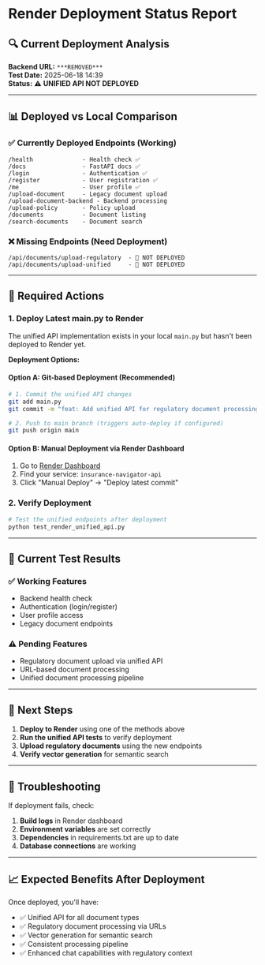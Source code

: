 # Render Deployment Status Report

## 🔍 Current Deployment Analysis

**Backend URL:** `***REMOVED***`  
**Test Date:** 2025-06-18 14:39  
**Status:** ⚠️ **UNIFIED API NOT DEPLOYED**

---

## 📊 Deployed vs Local Comparison

### ✅ Currently Deployed Endpoints (Working)
```
/health              - Health check ✅
/docs                - FastAPI docs ✅
/login               - Authentication ✅
/register            - User registration ✅
/me                  - User profile ✅
/upload-document     - Legacy document upload
/upload-document-backend - Backend processing
/upload-policy       - Policy upload
/documents           - Document listing
/search-documents    - Document search
```

### ❌ Missing Endpoints (Need Deployment)
```
/api/documents/upload-regulatory  - 🔴 NOT DEPLOYED
/api/documents/upload-unified     - 🔴 NOT DEPLOYED
```

---

## 🚨 Required Actions

### 1. Deploy Latest main.py to Render

The unified API implementation exists in your local `main.py` but hasn't been deployed to Render yet.

**Deployment Options:**

#### Option A: Git-based Deployment (Recommended)
```bash
# 1. Commit the unified API changes
git add main.py
git commit -m "feat: Add unified API for regulatory document processing"

# 2. Push to main branch (triggers auto-deploy if configured)
git push origin main
```

#### Option B: Manual Deployment via Render Dashboard
1. Go to [Render Dashboard](https://dashboard.render.com)
2. Find your service: `insurance-navigator-api`
3. Click "Manual Deploy" → "Deploy latest commit"

### 2. Verify Deployment
```bash
# Test the unified endpoints after deployment
python test_render_unified_api.py
```

---

## 🧪 Current Test Results

### ✅ Working Features
- Backend health check
- Authentication (login/register)
- User profile access
- Legacy document endpoints

### ⚠️ Pending Features
- Regulatory document upload via unified API
- URL-based document processing
- Unified document processing pipeline

---

## 🎯 Next Steps

1. **Deploy to Render** using one of the methods above
2. **Run the unified API tests** to verify deployment
3. **Upload regulatory documents** using the new endpoints
4. **Verify vector generation** for semantic search

---

## 🔧 Troubleshooting

If deployment fails, check:
1. **Build logs** in Render dashboard
2. **Environment variables** are set correctly
3. **Dependencies** in requirements.txt are up to date
4. **Database connections** are working

---

## 📈 Expected Benefits After Deployment

Once deployed, you'll have:
- ✅ Unified API for all document types
- ✅ Regulatory document processing via URLs
- ✅ Vector generation for semantic search
- ✅ Consistent processing pipeline
- ✅ Enhanced chat capabilities with regulatory context 